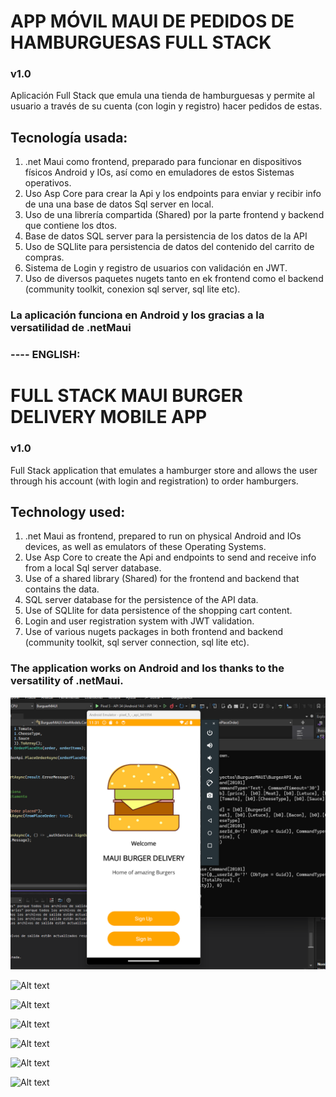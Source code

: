 # APP MÓVIL MAUI DE PEDIDOS DE HAMBURGUESAS FULL STACK

### v1.0

Aplicación Full Stack que emula una tienda de hamburguesas y permite al usuario a través de su cuenta (con login y registro) hacer pedidos de estas.

## Tecnología usada:

1. .net Maui como frontend, preparado para funcionar en dispositivos físicos Android y IOs, así como en emuladores de estos Sistemas operativos.
2. Uso Asp Core para crear la Api y los endpoints para enviar y recibir info de una una base de datos Sql server en local.
3. Uso de una librería compartida (Shared) por la parte frontend y backend que contiene los dtos.
4. Base de datos SQL server para la persistencia de los datos de la API
5. Uso de SQLlite para persistencia de datos del contenido del carrito de compras.
6. Sistema de Login y registro de usuarios con validación en JWT.
7. Uso de diversos paquetes nugets tanto en ek frontend como el backend (community toolkit, conexion sql server, sql lite etc).

### La aplicación funciona en Android y Ios gracias a la versatilidad de .netMaui

### ---- ENGLISH:

# FULL STACK MAUI BURGER DELIVERY MOBILE APP

### v1.0

Full Stack application that emulates a hamburger store and allows the user through his account (with login and registration) to order hamburgers.

## Technology used:

1. .net Maui as frontend, prepared to run on physical Android and IOs devices, as well as emulators of these Operating Systems.
2. Use Asp Core to create the Api and endpoints to send and receive info from a local Sql server database.
3. Use of a shared library (Shared) for the frontend and backend that contains the data.
4. SQL server database for the persistence of the API data.
5. Use of SQLlite for data persistence of the shopping cart content.
6. Login and user registration system with JWT validation.
7. Use of various nugets packages in both frontend and backend (community toolkit, sql server connection, sql lite etc).

### The application works on Android and Ios thanks to the versatility of .netMaui.


[![img 1](https://raw.githubusercontent.com/Isrfag/Images-For-Projecrs/master/7.png)]([https://github.com](https://raw.githubusercontent.com/Isrfag/Images-For-Projecrs/master/7.png))

![Alt text]([https://assets.digitalocean.com/articles/alligator/boo.svg](https://raw.githubusercontent.com/Isrfag/Images-For-Projecrs/master/1.png) "img 2")

![Alt text]([https://assets.digitalocean.com/articles/alligator/boo.svg](https://raw.githubusercontent.com/Isrfag/Images-For-Projecrs/master/2.png) "img 3")

![Alt text]([https://assets.digitalocean.com/articles/alligator/boo.svg](https://raw.githubusercontent.com/Isrfag/Images-For-Projecrs/master/3.png) "img 4")

![Alt text]([https://assets.digitalocean.com/articles/alligator/boo.svg](https://raw.githubusercontent.com/Isrfag/Images-For-Projecrs/master/4.png) "img 5")

![Alt text]([https://assets.digitalocean.com/articles/alligator/boo.svg](https://raw.githubusercontent.com/Isrfag/Images-For-Projecrs/master/5.png) "img 6")

![Alt text]([https://assets.digitalocean.com/articles/alligator/boo.svg](https://raw.githubusercontent.com/Isrfag/Images-For-Projecrs/master/6.png) "img 7")
